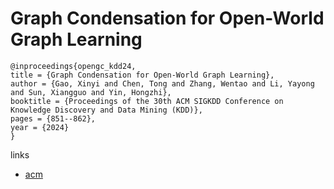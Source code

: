 # Graph Condensation for Open-World Graph Learning

```
@inproceedings{opengc_kdd24,
title = {Graph Condensation for Open-World Graph Learning},
author = {Gao, Xinyi and Chen, Tong and Zhang, Wentao and Li, Yayong and Sun, Xiangguo and Yin, Hongzhi},
booktitle = {Proceedings of the 30th ACM SIGKDD Conference on Knowledge Discovery and Data Mining (KDD)},
pages = {851--862},
year = {2024}
}
```

links
- [acm](https://dl.acm.org/doi/10.1145/3637528.3671917)
